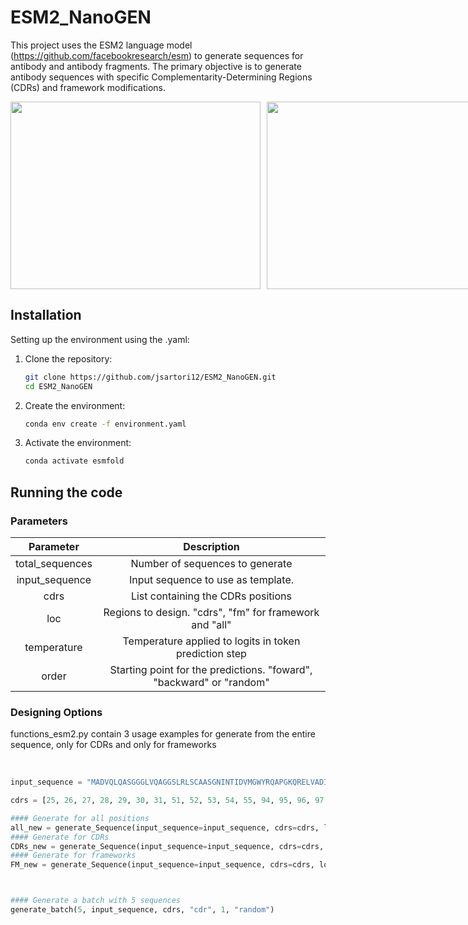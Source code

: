 # ESM2_NanoGEN

This project uses the ESM2 language model (https://github.com/facebookresearch/esm) to generate sequences for antibody and antibody fragments. The primary objective is to generate antibody sequences with specific Complementarity-Determining Regions (CDRs) and framework modifications.

<div style="display: flex; justify-content: flex-start;">
  <img src="https://media.giphy.com/media/OAyIxZwcW1ZwKW8V2P/giphy.gif" height="300" width="400" style="margin-right: 10px;" />
  <img src="https://media.giphy.com/media/Q7z1lwDHFZBOASkIDD/giphy.gif" height="300" width="400" />
</div>

## Installation
Setting up the environment using the .yaml:
<br />

1. Clone the repository:
    ```sh
    git clone https://github.com/jsartori12/ESM2_NanoGEN.git
    cd ESM2_NanoGEN
    ```
2. Create the environment:
    ```sh
    conda env create -f environment.yaml
    ```
3. Activate the environment:
    ```sh
    conda activate esmfold
    ```

## Running the code

### Parameters

  | Parameter | Description  | 
  | :---:   | :---: |
  |total_sequences | Number of sequences to generate
  |input_sequence | Input sequence to use as template.
  |cdrs | List containing the CDRs positions
  |loc | Regions to design. "cdrs", "fm" for framework and "all"
  |temperature | Temperature applied to logits in token prediction step
  |order | Starting point for the predictions. "foward", "backward" or "random"
  

### Designing Options
functions_esm2.py contain 3 usage examples for generate from the entire sequence, only for CDRs and only for frameworks

<br />

```python
input_sequence = "MADVQLQASGGGLVQAGGSLRLSCAASGNINTIDVMGWYRQAPGKQRELVADITRLASANYADSVKGRFTISRDNAKNTVYLQMNNLEPKDTAVYYCAQWILSTDHSYMHYWGQGTQVTVTVSS"

cdrs = [25, 26, 27, 28, 29, 30, 31, 51, 52, 53, 54, 55, 94, 95, 96, 97, 98, 99, 100, 101, 102, 103, 104, 105]

#### Generate for all positions
all_new = generate_Sequence(input_sequence=input_sequence, cdrs=cdrs, loc="all")
#### Generate for CDRs
CDRs_new = generate_Sequence(input_sequence=input_sequence, cdrs=cdrs, loc="cdr", order = "random") 
#### Generate for frameworks
FM_new = generate_Sequence(input_sequence=input_sequence, cdrs=cdrs, loc="fm")



#### Generate a batch with 5 sequences
generate_batch(5, input_sequence, cdrs, "cdr", 1, "random")

```

